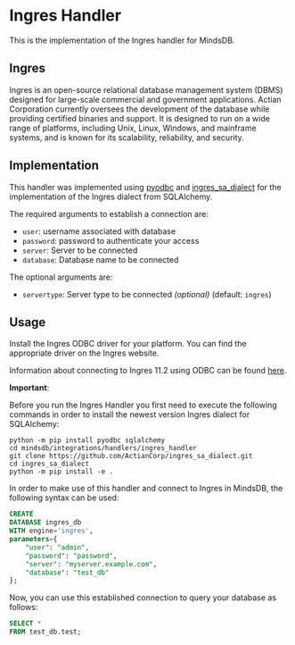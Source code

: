# Ingres Handler

This is the implementation of the Ingres handler for MindsDB.

## Ingres

Ingres is an open-source relational database management system (DBMS) designed for large-scale commercial and government
applications. Actian Corporation currently oversees the development of the database while providing certified binaries
and support. It is designed to run on a wide range of platforms, including Unix, Linux, Windows, and mainframe systems,
and is known for its scalability, reliability, and security.

## Implementation

This handler was implemented using [pyodbc](https://pypi.org/project/pyodbc/)
and [ingres_sa_dialect](https://pypi.org/project/ingres-sa-dialect/) for the implementation of the Ingres dialect from
SQLAlchemy.

The required arguments to establish a connection are:

* `user`: username associated with database
* `password`: password to authenticate your access
* `server`: Server to be connected
* `database`: Database name to be connected

The optional arguments are:

* `servertype`: Server type to be connected *(optional)* (default: `ingres`)

## Usage

Install the Ingres ODBC driver for your platform. You can find the appropriate driver on the Ingres website.

Information about connecting to Ingres 11.2 using ODBC can be
found [here](https://docs.actian.com/ingres/11.2/index.html#page/QuickStart_Linux/Connecting_to_Ingres_Using_ODBC.htm#ww306952).

**Important**:

Before you run the Ingres Handler you first need to execute the following commands
in order to install the newest version Ingres dialect for SQLAlchemy:

~~~~shell
python -m pip install pyodbc sqlalchemy
cd mindsdb/integrations/handlers/ingres_handler
git clone https://github.com/ActianCorp/ingres_sa_dialect.git
cd ingres_sa_dialect
python -m pip install -e .
~~~~

In order to make use of this handler and connect to Ingres in MindsDB, the following syntax can be used:

~~~~sql
CREATE
DATABASE ingres_db
WITH engine='ingres',
parameters={
    "user": "admin",
    "password": "password",
    "server": "myserver.example.com",
    "database": "test_db"
};
~~~~

Now, you can use this established connection to query your database as follows:

~~~~sql
SELECT *
FROM test_db.test;
~~~~

